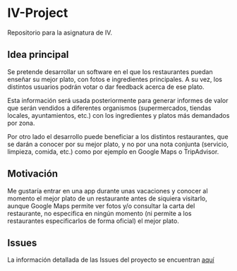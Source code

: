 # IV-Project
Repositorio para la asignatura de IV.

## Idea principal

Se pretende desarrollar un software en el que los restaurantes puedan enseñar su mejor plato, con fotos e ingredientes principales. A su vez, los distintos usuarios podrán votar o dar feedback acerca de ese plato.

Esta información será usada posteriormente para generar informes de valor que serán vendidos a diferentes organismos (supermercados, tiendas locales, ayuntamientos, etc.) con los ingredientes y platos más demandados por zona.

Por otro lado el desarrollo puede beneficiar a los distintos restaurantes, que se darán a conocer por su mejor plato, y no por una nota conjunta (servicio, limpieza, comida, etc.) como por ejemplo en Google Maps o TripAdvisor.

## Motivación

Me gustaría entrar en una app durante unas vacaciones y conocer al momento el mejor plato de un restaurante antes de siquiera visitarlo, aunque Google Maps permite ver fotos y/o consultar la carta del restaurante, no especifica en ningún momento (ni permite a los restaurantes especificarlos de forma oficial) el mejor plato.

## Issues

La información detallada de las Issues del proyecto se encuentran [aquí](docs/issues.md)